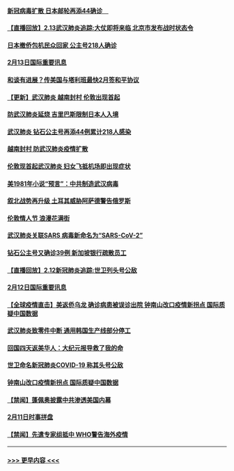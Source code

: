 #### [新冠病毒扩散 日本邮轮再添44确诊　](../pages/prog202/a102776518.md?t=02140055) 
#### [【直播回放】2.13武汉肺炎追踪:大仗即将来临 北京市发布战时状态令](../pages/prog202/a102776399.md?t=02140055) 
#### [日本撤侨包机民众回家 公主号218人确诊](../pages/prog202/a102776346.md?t=02140055) 
#### [2月13日国际重要讯息](../pages/prog202/a102776339.md?t=02140055) 
#### [和谈有进展？传美国与塔利班最快2月签和平协议](../pages/prog202/a102776291.md?t=02140055) 
#### [【更新】武汉肺炎 越南封村 伦敦出现首起](../pages/prog202/a102770740.md?t=02140055) 
#### [防武汉肺炎延烧 吉里巴斯限制日本人入境](../pages/prog202/a102776276.md?t=02140055) 
#### [武汉肺炎 钻石公主号再添44例累计218人感染](../pages/prog202/a102776089.md?t=02140055) 
#### [越南封村 防武汉肺炎疫情扩散](../pages/prog202/a102776214.md?t=02140055) 
#### [伦敦现首起武汉肺炎 妇女飞抵机场即出现症状](../pages/prog202/a102776031.md?t=02140055) 
#### [美1981年小说“预言”：中共制造武汉病毒](../pages/prog202/a102775980.md?t=02140055) 
#### [叙北战势再升级 土耳其威胁阿萨德警告俄罗斯](../pages/prog202/a102775904.md?t=02140055) 
#### [伦敦情人节 浪漫花满街](../pages/prog202/a102775786.md?t=02140055) 
#### [武汉肺炎关联SARS 病毒新命名为“SARS-CoV-2”](../pages/prog202/a102775719.md?t=02140055) 
#### [钻石公主号又确诊39例 新加坡银行疏散员工](../pages/prog202/a102775691.md?t=02140055) 
#### [【直播回放】2.12新冠肺炎追踪:世卫列头号公敌](../pages/prog202/a102775541.md?t=02140055) 
#### [2月12日国际重要讯息](../pages/prog202/a102775437.md?t=02140055) 
#### [【全球疫情直击】美返侨乌龙 确诊病患被误诊出院 钟南山改口疫情新拐点 国际质疑中国数据](../pages/prog202/a102775378.md?t=02140055) 
#### [武汉肺炎致零件中断 通用韩国生产线部分停工](../pages/prog202/a102775365.md?t=02140055) 
#### [回国四天返美华人：大纪元报导救了我的命](../pages/prog202/a102775342.md?t=02140055) 
#### [世卫命名新冠肺炎COVID-19 称其头号公敌](../pages/prog202/a102775196.md?t=02140055) 
#### [钟南山改口疫情新拐点 国际质疑中国数据](../pages/prog202/a102775178.md?t=02140055) 
#### [【禁闻】蓬佩奥披露中共渗透美国内幕](../pages/prog202/a102775129.md?t=02140055) 
#### [2月11日时事拼盘](../pages/prog202/a102775140.md?t=02140055) 
#### [【禁闻】先遣专家组抵中 WHO警告海外疫情](../pages/prog202/a102775112.md?t=02140055) 

----
#### [ >>> 更早内容 <<< ](../indexes/prog202-earlier.md)

